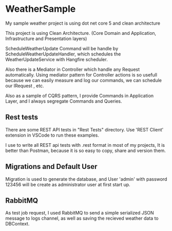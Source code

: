 # WeatherSample
My sample weather project is using dot net core 5 and clean architecture

This project is using Clean Architecture. (Core Domain and Application, Infrastructure and Presentation layers)  

ScheduleWeatherUpdate Command will be handle by ScheduleWeatherUpdateHandler, which schedules the WeatherUpdateService with Hangfire scheduler.

Also there is a Mediator in Controller which handle any Request automatically. Using mediator pattern for Controller actions is so usefull because we can easily measure and log our commands, we can schedule our IRequest , etc.

Also as a sample of CQRS pattern, I provide Commands in Application Layer, and I always segregate Commands and Queries.

## Rest tests
There are some REST API tests in "Rest Tests" directory. Use 'REST Client' extension in VSCode to run these examples.

I use to write all REST api tests with .rest format in most of my projects, It is better than Postman, because it is so easy to copy, share and version them.

## Migrations and Default User
Migration is used to generate the database, and User 'admin' with password 123456 will be create as administrator user at first start up.

## RabbitMQ
As test job request, I used RabbitMQ to send a simple serialized JSON message to logs channel, as well as saving the recieved weather data to DBContext.
